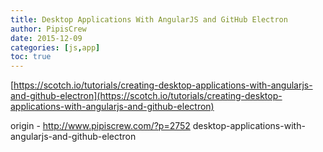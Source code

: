 ```yaml
---
title: Desktop Applications With AngularJS and GitHub Electron
author: PipisCrew
date: 2015-12-09
categories: [js,app]
toc: true
---
```


[https://scotch.io/tutorials/creating-desktop-applications-with-angularjs-and-github-electron](https://scotch.io/tutorials/creating-desktop-applications-with-angularjs-and-github-electron)

origin - http://www.pipiscrew.com/?p=2752 desktop-applications-with-angularjs-and-github-electron
